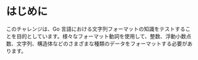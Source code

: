# はじめに

このチャレンジは、Go 言語における文字列フォーマットの知識をテストすることを目的としています。様々なフォーマット動詞を使用して、整数、浮動小数点数、文字列、構造体などのさまざまな種類のデータをフォーマットする必要があります。
